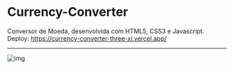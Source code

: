 # Currency-Converter
Conversor  de Moeda, desenvolvida com HTML5, CSS3 e Javascript. <br>
Deploy: https://currency-converter-three-xi.vercel.app/ <br>
<hr> 



![img](https://user-images.githubusercontent.com/102002978/193897541-45e58e27-57ca-47db-899a-d0f9f9bc8499.png)
